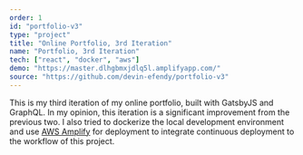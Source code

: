 ```yaml
---
order: 1
id: "portfolio-v3"
type: "project"
title: "Online Portfolio, 3rd Iteration"
name: "Portfolio, 3rd Iteration"
tech: ["react", "docker", "aws"]
demo: "https://master.dlhgbmxjdlq5l.amplifyapp.com/"
source: "https://github.com/devin-efendy/portfolio-v3"
---
```


This is my third iteration of my online portfolio, built with GatsbyJS and GraphQL.
In my opinion, this iteration is a significant improvement from the previous two.
I also tried to dockerize the local development environment and use <a href="https://aws.amazon.com/amplify/" target="_blank" >AWS Amplify</a>
for deployment to integrate continuous deployment to the workflow of this project.
